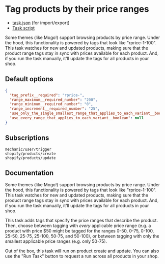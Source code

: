 # Tag products by their price ranges

* [task.json](../../tasks/tag-products-by-their-price-ranges.json) (for import/export)
* [Task script](./script.liquid)

Some themes (like Mogo!) support browsing products by price range. Under the hood, this functionality is powered by tags that look like "rprice-1-100". This task watches for new and updated products, making sure that the product range tags stay in sync with prices available for each product. And, if you run the task manually, it'll update the tags for all products in your shop.

## Default options

```json
{
  "tag_prefix__required": "rprice-",
  "range_maximum__required_number": "200",
  "range_minimum__required_number": "0",
  "range_increment__required_number": "25",
  "use_only_the_single_smallest_range_that_applies_to_each_variant__boolean": null,
  "use_every_range_that_applies_to_each_variant__boolean": null
}
```

## Subscriptions

```liquid
mechanic/user/trigger
shopify/products/create
shopify/products/update
```

## Documentation

Some themes (like Mogo!) support browsing products by price range. Under the hood, this functionality is powered by tags that look like "rprice-1-100". This task watches for new and updated products, making sure that the product range tags stay in sync with prices available for each product. And, if you run the task manually, it'll update the tags for all products in your shop.

This task adds tags that specify the price ranges that describe the product. Then, choose between tagging with _every_ applicable price range (e.g. a product with price $50 might be tagged for the ranges 0-50, 0-75, 0-100, 25-50, 25-75, 25-100, 50-75, and 50-100), or between tagging with only the smallest applicable price ranges (e.g. only 50-75).

Out of the box, this task will run on product create and update. You can also use the "Run Task" button to request a run across all products in your shop.
